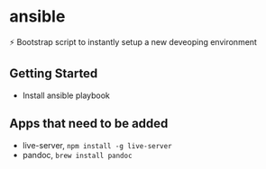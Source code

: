 # ansible
⚡ Bootstrap script to instantly setup a new deveoping environment

## Getting Started

- Install ansible playbook

## Apps that need to be added
- live-server, `npm install -g live-server`
- pandoc, `brew install pandoc`
